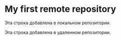 # My first remote repository

Эта строка добавлена в локальном репозитории. 

Эта строка добавлена в удаленном репозитории. 
